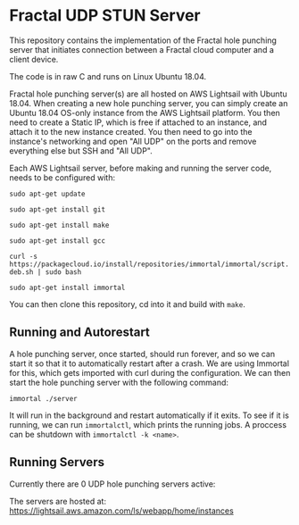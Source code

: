 # Fractal UDP STUN Server

This repository contains the implementation of the Fractal hole punching server that initiates connection between a Fractal cloud computer and a client device.

The code is in raw C and runs on Linux Ubuntu 18.04.

Fractal hole punching server(s) are all hosted on AWS Lightsail with Ubuntu 18.04. When creating a new hole punching server, you can simply create an Ubuntu 18.04 OS-only instance from the AWS Lightsail platform. You then need to create a Static IP, which is free if attached to an instance, and attach it to the new instance created. You then need to go into the instance's networking and open "All UDP" on the ports and remove everything else but SSH and "All UDP".

Each AWS Lightsail server, before making and running the server code, needs to be configured with:

`sudo apt-get update`

`sudo apt-get install git`

`sudo apt-get install make`

`sudo apt-get install gcc`

`curl -s https://packagecloud.io/install/repositories/immortal/immortal/script.deb.sh | sudo bash`

`sudo apt-get install immortal`

You can then clone this repository, cd into it and build with `make`.

## Running and Autorestart

A hole punching server, once started, should run forever, and so we can start it so that it to automatically restart after a crash. We are using Immortal for this, which gets imported with curl during the configuration. We can then start the hole punching server with the following command:

`immortal ./server`

It will run in the background and restart automatically if it exits. To see if it is running, we can run `immortalctl`, which prints the running jobs. A proccess can be shutdown with `immortalctl -k <name>`. 

## Running Servers

Currently there are 0 UDP hole punching servers active:

The servers are hosted at: https://lightsail.aws.amazon.com/ls/webapp/home/instances
